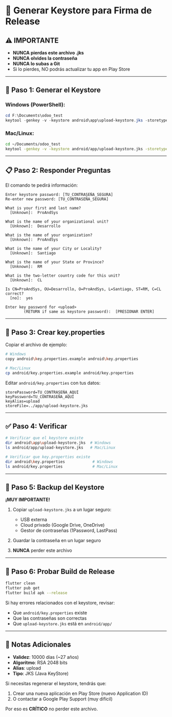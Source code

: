 # 🔐 Generar Keystore para Firma de Release

## ⚠️ IMPORTANTE
- **NUNCA pierdas este archivo .jks**
- **NUNCA olvides la contraseña**
- **NUNCA lo subas a Git**
- Si lo pierdes, NO podrás actualizar tu app en Play Store

---

## 📝 Paso 1: Generar el Keystore

### Windows (PowerShell):
```powershell
cd F:\Documents\odoo_test
keytool -genkey -v -keystore android\app\upload-keystore.jks -storetype JKS -keyalg RSA -keysize 2048 -validity 10000 -alias upload
```

### Mac/Linux:
```bash
cd ~/Documents/odoo_test
keytool -genkey -v -keystore android/app/upload-keystore.jks -storetype JKS -keyalg RSA -keysize 2048 -validity 10000 -alias upload
```

---

## 📋 Paso 2: Responder Preguntas

El comando te pedirá información:

```
Enter keystore password: [TU_CONTRASEÑA_SEGURA]
Re-enter new password: [TU_CONTRASEÑA_SEGURA]

What is your first and last name?
  [Unknown]:  ProAndSys

What is the name of your organizational unit?
  [Unknown]:  Desarrollo

What is the name of your organization?
  [Unknown]:  ProAndSys

What is the name of your City or Locality?
  [Unknown]:  Santiago

What is the name of your State or Province?
  [Unknown]:  RM

What is the two-letter country code for this unit?
  [Unknown]:  CL

Is CN=ProAndSys, OU=Desarrollo, O=ProAndSys, L=Santiago, ST=RM, C=CL correct?
  [no]:  yes

Enter key password for <upload>
        (RETURN if same as keystore password):  [PRESIONAR ENTER]
```

---

## 📝 Paso 3: Crear key.properties

Copiar el archivo de ejemplo:
```bash
# Windows
copy android\key.properties.example android\key.properties

# Mac/Linux
cp android/key.properties.example android/key.properties
```

Editar `android/key.properties` con tus datos:
```properties
storePassword=TU_CONTRASEÑA_AQUÍ
keyPassword=TU_CONTRASEÑA_AQUÍ
keyAlias=upload
storeFile=../app/upload-keystore.jks
```

---

## ✅ Paso 4: Verificar

```bash
# Verificar que el keystore existe
dir android\app\upload-keystore.jks  # Windows
ls android/app/upload-keystore.jks   # Mac/Linux

# Verificar que key.properties existe
dir android\key.properties            # Windows
ls android/key.properties             # Mac/Linux
```

---

## 💾 Paso 5: Backup del Keystore

**¡MUY IMPORTANTE!**

1. Copiar `upload-keystore.jks` a un lugar seguro:
   - USB externa
   - Cloud privado (Google Drive, OneDrive)
   - Gestor de contraseñas (1Password, LastPass)

2. Guardar la contraseña en un lugar seguro

3. **NUNCA** perder este archivo

---

## 🧪 Paso 6: Probar Build de Release

```bash
flutter clean
flutter pub get
flutter build apk --release
```

Si hay errores relacionados con el keystore, revisar:
- Que `android/key.properties` existe
- Que las contraseñas son correctas
- Que `upload-keystore.jks` está en `android/app/`

---

## 📌 Notas Adicionales

- **Validez**: 10000 días (~27 años)
- **Algoritmo**: RSA 2048 bits
- **Alias**: upload
- **Tipo**: JKS (Java KeyStore)

Si necesitas regenerar el keystore, tendrás que:
1. Crear una nueva aplicación en Play Store (nuevo Application ID)
2. O contactar a Google Play Support (muy difícil)

Por eso es **CRÍTICO** no perder este archivo.

